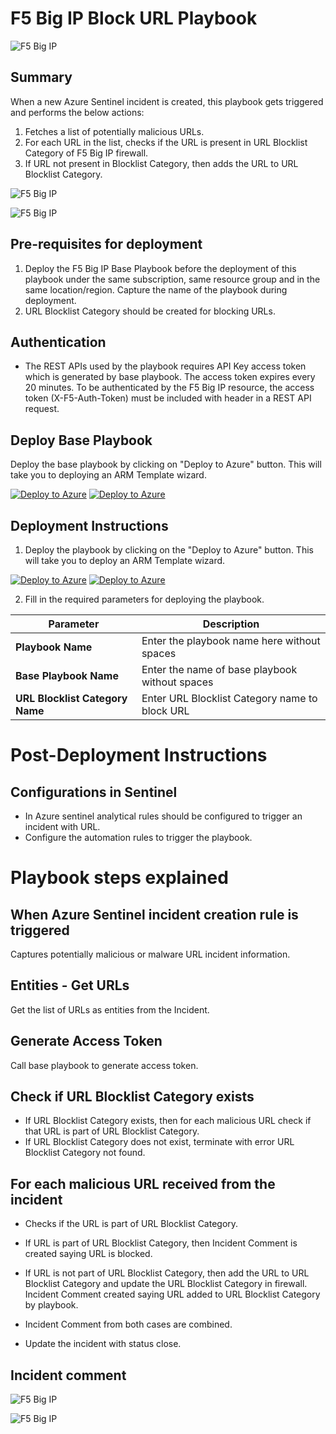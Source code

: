 # F5 Big IP Block URL Playbook

![F5 Big IP](../logo.jpg)

## Summary
 When a new Azure Sentinel incident is created, this playbook gets triggered and performs the below actions:
 1. Fetches a list of potentially malicious URLs.
 2. For each URL in the list, checks if the URL is present in URL Blocklist Category of F5 Big IP firewall.
 3. If URL not present in Blocklist Category, then adds the URL to URL Blocklist Category.

 
![F5 Big IP](./Images/PlaybookDesignerLight.png)

![F5 Big IP](./Images/PlaybookDesignerDark.png)


 ## Pre-requisites for deployment
1. Deploy the F5 Big IP Base Playbook before the deployment of this playbook under the same subscription, same resource group and in the same location/region. Capture the name of the playbook during deployment.
2. URL Blocklist Category should be created for blocking URLs.

## Authentication

* The REST APIs used by the playbook requires API Key access token which is generated by base playbook. The access token expires every 20 minutes. To be authenticated by the F5 Big IP resource, the access token (X-F5-Auth-Token) must be included with header in a REST API request.

## Deploy Base Playbook

 Deploy the base playbook by clicking on "Deploy to Azure" button. This will take you to deploying an ARM Template wizard.

[![Deploy to Azure](https://aka.ms/deploytoazurebutton)](https://portal.azure.com/#create/Microsoft.Template/uri/https%3A%2Fraw.githubusercontent.com/dharmaAccenture/Azure-Sentinel/F5BigIP/Playbooks/F5BigIP/Playbooks/BasePlaybook-F5BigIP/azuredeploy.json) [![Deploy to Azure](https://aka.ms/deploytoazuregovbutton)](https://portal.azure.com/#create/Microsoft.Template/uri/https%3A%2Fraw.githubusercontent.com/dharmaAccenture/Azure-Sentinel/F5BigIP/Playbooks/F5BigIP/Playbooks/BasePlaybook-F5BigIP/azuredeploy.json) 



 ## Deployment Instructions
 1. Deploy the playbook by clicking on the "Deploy to Azure" button. This will take you to deploy an ARM Template wizard.

 [![Deploy to Azure](https://aka.ms/deploytoazurebutton)](https://portal.azure.com/#create/Microsoft.Template/uri/https%3A%2Fraw.githubusercontent.com/dharmaAccenture/Azure-Sentinel/F5BigIP/Playbooks/F5BigIP/Playbooks/BlockURL-F5BigIP/azuredeploy.json) [![Deploy to Azure](https://aka.ms/deploytoazuregovbutton)](https://portal.azure.com/#create/Microsoft.Template/uri/https%3A%2Fraw.githubusercontent.com/dharmaAccenture/Azure-Sentinel/F5BigIP/Playbooks/F5BigIP/Playbooks/BlockURL-F5BigIP/azuredeploy.json)

 2. Fill in the required parameters for deploying the playbook.

 | Parameter  | Description |
| ------------- | ------------- |
| **Playbook Name** | Enter the playbook name here without spaces |
| **Base Playbook Name**|Enter the name of base playbook without spaces |
| **URL Blocklist Category Name** | Enter URL Blocklist Category name to block URL |


# Post-Deployment Instructions 
## Configurations in Sentinel
- In Azure sentinel analytical rules should be configured to trigger an incident with URL. 
- Configure the automation rules to trigger the playbook.

# Playbook steps explained
## When Azure Sentinel incident creation rule is triggered
  Captures potentially malicious or malware URL incident information.

## Entities - Get URLs
  Get the list of URLs as entities from the Incident.

## Generate Access Token
 Call base playbook to generate access token.

 ## Check if URL Blocklist Category exists
 * If URL Blocklist Category exists, then for each malicious URL check if that URL is part of URL Blocklist Category.
 * If URL Blocklist Category does not exist, terminate with error URL Blocklist Category not found.

## For each malicious URL received from the incident
 - Checks if the URL is part of URL Blocklist Category.
  - If URL is part of URL Blocklist Category, then Incident Comment is created saying URL is blocked.
  - If URL is not part of URL Blocklist Category, then add the URL to URL Blocklist Category and update the URL Blocklist Category in firewall. Incident Comment created saying URL added to URL Blocklist Category by playbook.
  - Incident Comment from both cases are combined.

- Update the incident with status close.

## Incident comment 
![F5 Big IP](./Images/IncidentCommentLight.png)

![F5 Big IP](./Images/IncidentCommentDark.png)

